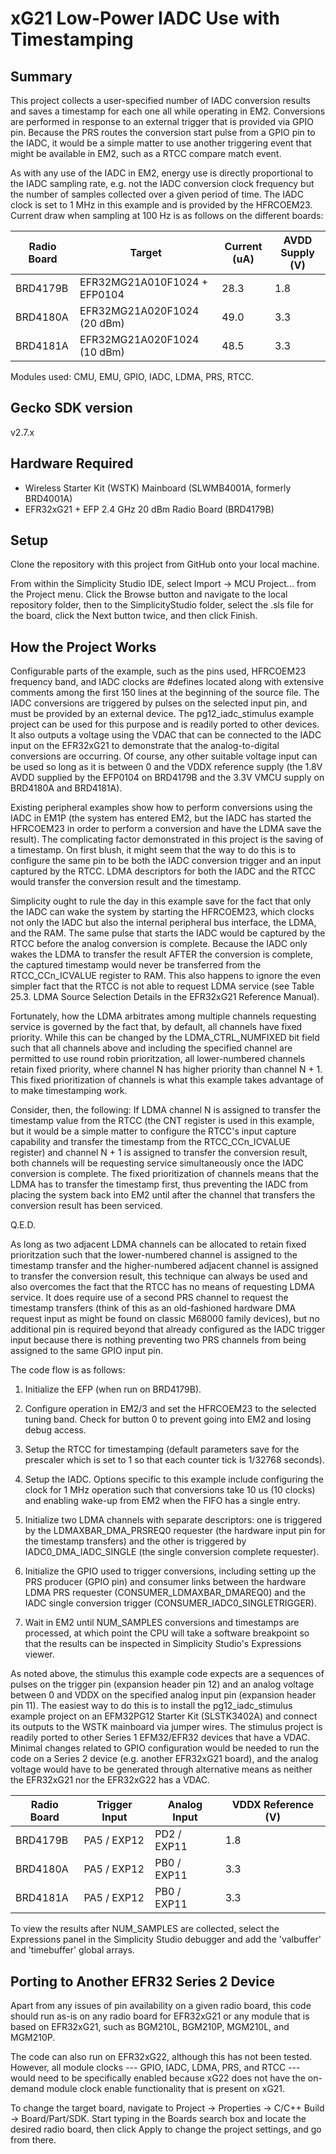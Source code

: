 # xG21 Low-Power IADC Use with Timestamping #

## Summary ##

This project collects a user-specified number of IADC conversion results and saves a timestamp for each one all
while operating in EM2. Conversions are performed in response to an external trigger that is provided via GPIO
pin. Because the PRS routes the conversion start pulse from a GPIO pin to the IADC, it would be a simple matter
to use another triggering event that might be available in EM2, such as a RTCC compare match event.

As with any use of the IADC in EM2, energy use is directly proportional to the IADC sampling rate, e.g. not the
IADC conversion clock frequency but the number of samples collected over a given period of time. The IADC clock
is set to 1 MHz in this example and is provided by the HFRCOEM23. Current draw when sampling at 100 Hz is as
follows on the different boards:

| Radio Board |            Target            | Current (uA) | AVDD Supply (V) |
|-------------|------------------------------|--------------|-----------------|
|  BRD4179B   | EFR32MG21A010F1024 + EFP0104 |     28.3     |       1.8       |
|  BRD4180A   | EFR32MG21A020F1024 (20 dBm)  |     49.0     |       3.3       |
|  BRD4181A   | EFR32MG21A020F1024 (10 dBm)  |     48.5     |       3.3       |

Modules used: CMU, EMU, GPIO, IADC, LDMA, PRS, RTCC.

## Gecko SDK version ##

v2.7.x

## Hardware Required ##

* Wireless Starter Kit (WSTK) Mainboard (SLWMB4001A, formerly BRD4001A)
* EFR32xG21 + EFP 2.4 GHz 20 dBm Radio Board (BRD4179B)

## Setup ##

Clone the repository with this project from GitHub onto your local machine.

From within the Simplicity Studio IDE, select Import -> MCU Project... from the Project menu. Click the Browse button
and navigate to the local repository folder, then to the SimplicityStudio folder, select the .sls file for the board,
click the Next button twice, and then click Finish.

## How the Project Works ##

Configurable parts of the example, such as the pins used, HFRCOEM23 frequency band, and IADC clocks are #defines
located along with extensive comments among the first 150 lines at the beginning of the source file. The IADC
conversions are triggered by pulses on the selected input pin, and must be provided by an external device. The
pg12_iadc_stimulus example project can be used for this purpose and is readily ported to other devices. It also
outputs a voltage using the VDAC that can be connected to the IADC input on the EFR32xG21 to demonstrate that the
analog-to-digital conversions are occurring. Of course, any other suitable voltage input can be used so long as
it is between 0 and the VDDX reference supply (the 1.8V AVDD supplied by the EFP0104 on BRD4179B and the 3.3V
VMCU supply on BRD4180A and BRD4181A).

Existing peripheral examples show how to perform conversions using the IADC in EM1P (the system has entered EM2,
but the IADC has started the HFRCOEM23 in order to perform a conversion and have the LDMA save the result). The
complicating factor demonstrated in this project is the saving of a timestamp. On first blush, it might seem that
the way to do this is to configure the same pin to be both the IADC conversion trigger and an input captured by the
RTCC. LDMA descriptors for both the IADC and the RTCC would transfer the conversion result and the timestamp.

Simplicity ought to rule the day in this example save for the fact that only the IADC can wake the system by
starting the HFRCOEM23, which clocks not only the IADC but also the internal peripheral bus interface, the LDMA,
and the RAM. The same pulse that starts the IADC would be captured by the RTCC before the analog conversion is
complete. Because the IADC only wakes the LDMA to transfer the result AFTER the conversion is complete, the captured
timestamp would never be transferred from the RTCC_CCn_ICVALUE register to RAM. This also happens to ignore the even
simpler fact that the RTCC is not able to request LDMA service (see Table 25.3. LDMA Source Selection Details in
the EFR32xG21 Reference Manual). 

Fortunately, how the LDMA arbitrates among multiple channels requesting service is governed by the fact that, by
default, all channels have fixed priority. While this can be changed by the LDMA_CTRL_NUMFIXED bit field such that
all channels above and including the specified channel are permitted to use round robin prioritzation, all
lower-numbered channels retain fixed priority, where channel N has higher priority than channel N + 1. This fixed
prioritization of channels is what this example takes advantage of to make timestamping work.

Consider, then, the following: If LDMA channel N is assigned to transfer the timestamp value from the RTCC (the CNT
register is used in this example, but it would be a simple matter to configure the RTCC's input capture capability
and transfer the timestamp from the RTCC_CCn_ICVALUE register) and channel N + 1 is assigned to transfer the
conversion result, both channels will be requesting service simultaneously once the IADC conversion is complete.
The fixed prioritization of channels means that the LDMA has to transfer the timestamp first, thus preventing
the IADC from placing the system back into EM2 until after the channel that transfers the conversion result has
been serviced. 

Q.E.D.

As long as two adjacent LDMA channels can be allocated to retain fixed prioritzation such that the lower-numbered
channel is assigned to the timestamp transfer and the higher-numbered adjacent channel is assigned to transfer the
conversion result, this technique can always be used and also overcomes the fact that the RTCC has no means of
requesting LDMA service. It does require use of a second PRS channel to request the timestamp transfers (think of
this as an old-fashioned hardware DMA request input as might be found on classic M68000 family devices), but no
additional pin is required beyond that already configured as the IADC trigger input because there is nothing
preventing two PRS channels from being assigned to the same GPIO input pin.   

The code flow is as follows:

1. Initialize the EFP (when run on BRD4179B).

2. Configure operation in EM2/3 and set the HFRCOEM23 to the selected tuning band. Check for button 0
to prevent going into EM2 and losing debug access.

3. Setup the RTCC for timestamping (default parameters save for the prescaler which is set to 1 so that each
counter tick is 1/32768 seconds).

4. Setup the IADC. Options specific to this example include configuring the clock for 1 MHz operation such that
conversions take 10 us (10 clocks) and enabling wake-up from EM2 when the FIFO has a single entry.

5. Initialize two LDMA channels with separate descriptors: one is triggered by the LDMAXBAR_DMA_PRSREQ0 requester
(the hardware input pin for the timestamp transfers) and the other is triggered by IADC0_DMA_IADC_SINGLE (the single
conversion complete requester).

6. Initialize the GPIO used to trigger conversions, including setting up the PRS producer (GPIO pin) and consumer
links between the hardware LDMA PRS requester (CONSUMER_LDMAXBAR_DMAREQ0) and the IADC single conversion trigger
(CONSUMER_IADC0_SINGLETRIGGER).

7. Wait in EM2 until NUM_SAMPLES conversions and timestamps are processed, at which point the CPU will take a
software breakpoint so that the results can be inspected in Simplicity Studio's Expressions viewer.

As noted above, the stimulus this example code expects are a sequences of pulses on the trigger pin (expansion
header pin 12) and an analog voltage between 0 and VDDX on the specified analog input pin (expansion header pin 11).
The easiest way to do this is to install the pg12_iadc_stimulus example project on an EFM32PG12 Starter Kit
(SLSTK3402A) and connect its outputs to the WSTK mainboard via jumper wires. The stimulus project is readily ported
to other Series 1 EFM32/EFR32 devices that have a VDAC. Minimal changes related to GPIO configuration would be
needed to run the code on a Series 2 device (e.g. another EFR32xG21 board), and the analog voltage would have to be
generated through alternative means as neither the EFR32xG21 nor the EFR32xG22 has a VDAC. 

| Radio Board | Trigger Input | Analog Input | VDDX Reference (V) |
|-------------|---------------|--------------|--------------------|
|  BRD4179B   |  PA5 / EXP12  |  PD2 / EXP11 |         1.8        |
|  BRD4180A   |  PA5 / EXP12  |  PB0 / EXP11 |         3.3        |
|  BRD4181A   |  PA5 / EXP12  |  PB0 / EXP11 |         3.3        |

To view the results after NUM_SAMPLES are collected, select the Expressions panel in the Simplicity Studio debugger
and add the 'valbuffer' and 'timebuffer' global arrays.

## Porting to Another EFR32 Series 2 Device ##

Apart from any issues of pin availability on a given radio board, this code should run as-is on any radio board for
EFR32xG21 or any module that is based on EFR32xG21, such as BGM210L, BGM210P, MGM210L, and MGM210P.

The code can also run on EFR32xG22, although this has not been tested. However, all module clocks --- GPIO, IADC, LDMA,
PRS, and RTCC --- would need to be specifically enabled because xG22 does not have the on-demand module clock enable
functionality that is present on xG21.

To change the target board, navigate to Project -> Properties -> C/C++ Build -> Board/Part/SDK. Start typing in the Boards
search box and locate the desired radio board, then click Apply to change the project settings, and go from there.